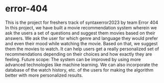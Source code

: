 # error-404
This is the project for freshers track of syntaxerror2023 by team Error 404
In this project, we have built a movie recommendation system wherein we ask the users a set of questions and suggest them movies based on their answers.
We ask the user for which genre and language they would prefer and even their mood while watching the movie. Based on that, we suggest them the movies to watch.
It can help users get a really personalized set of recommendations depending on their choices and how exactly they are feeling.
Future scope:
The system can be improved by using more advanced technologies like machine learning. We can also incorporate the database of the watch history, etc. of the users for making the algorithm better with more personalized results.
